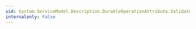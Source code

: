 ```yaml
---
uid: System.ServiceModel.Description.DurableOperationAttribute.Validate(System.ServiceModel.Description.OperationDescription)
internalonly: False
---
```

